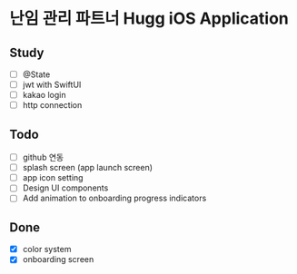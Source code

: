 #  난임 관리 파트너 Hugg iOS Application


## Study
- [ ] @State
- [ ] jwt with SwiftUI
- [ ] kakao login
- [ ] http connection

## Todo
- [ ] github 연동 
- [ ] splash screen (app launch screen)
- [ ] app icon setting
- [ ] Design UI components 
- [ ] Add animation to onboarding progress indicators

## Done
- [x] color system
- [x] onboarding screen
